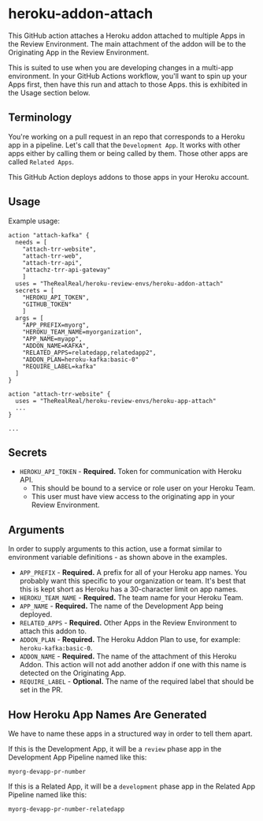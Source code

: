 # heroku-addon-attach

This GitHub action attaches a Heroku addon attached to multiple Apps in the Review Environment. The main attachment of the addon will be to the Originating App in the Review Environment.

This is suited to use when you are developing changes in a multi-app environment. In your GitHub Actions workflow, you'll want to spin up your Apps first, then have this run and attach to those Apps. this is exhibited in the Usage section below.

## Terminology

You're working on a pull request in an repo that corresponds to a Heroku app in a pipeline. Let's call that the `Development App`. It works with other apps either by calling them or being called by them. Those other apps are called `Related Apps`.

This GitHub Action deploys addons to those apps in your Heroku account.

## Usage

Example usage:

```
action "attach-kafka" {
  needs = [
    "attach-trr-website",
    "attach-trr-web",
    "attach-trr-api",
    "attachz-trr-api-gateway"
    ]
  uses = "TheRealReal/heroku-review-envs/heroku-addon-attach"
  secrets = [
    "HEROKU_API_TOKEN",
    "GITHUB_TOKEN"
    ]
  args = [
    "APP_PREFIX=myorg",
    "HEROKU_TEAM_NAME=myorganization",
    "APP_NAME=myapp",
    "ADDON_NAME=KAFKA",
    "RELATED_APPS=relatedapp,relatedapp2",
    "ADDON_PLAN=heroku-kafka:basic-0"
    "REQUIRE_LABEL=kafka"
  ]
}

action "attach-trr-website" {
  uses = "TheRealReal/heroku-review-envs/heroku-app-attach"
  ...
}

...
```

## Secrets

* `HEROKU_API_TOKEN` - **Required.** Token for communication with Heroku API.
  * This should be bound to a service or role user on your Heroku Team.
  * This user must have view access to the originating app in your Review Environment.

## Arguments

In order to supply arguments to this action, use a format similar to environment variable definitions - as shown above in the examples.

* `APP_PREFIX` - **Required.** A prefix for all of your Heroku app names. You probably want this specific to your organization or team. It's best that this is kept short as Heroku has a 30-character limit on app names.
* `HEROKU_TEAM_NAME` - **Required.** The team name for your Heroku Team.
* `APP_NAME` - **Required.** The name of the Development App being deployed.
* `RELATED_APPS` - **Required.** Other Apps in the Review Environment to attach this addon to.
* `ADDON_PLAN` - **Required.** The Heroku Addon Plan to use, for example: `heroku-kafka:basic-0`.
* `ADDON_NAME` - **Required.** The name of the attachment of this Heroku Addon. This action will not add another addon if one with this name is detected on the Originating App.
* `REQUIRE_LABEL` - **Optional.** The name of the required label that should be set in the PR.

## How Heroku App Names Are Generated

We have to name these apps in a structured way in order to tell them apart.

If this is the Development App, it will be a `review` phase app in the Development App Pipeline named like this:

```
myorg-devapp-pr-number
```

If this is a Related App, it will be a `development` phase app in the Related App Pipeline named like this:

```
myorg-devapp-pr-number-relatedapp
```
